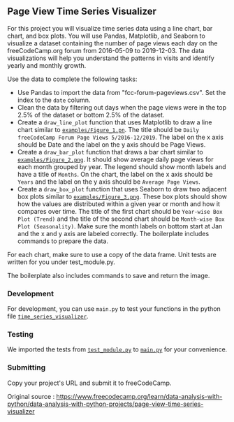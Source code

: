 ## Page View Time Series Visualizer

For this project you will visualize time series data using a line chart, bar chart, and box plots. 
You will use Pandas, Matplotlib, and Seaborn to visualize a dataset containing the number of page views each day on the freeCodeCamp.org forum from 2016-05-09 to 2019-12-03. The data visualizations will help you understand the patterns in visits and identify yearly and monthly growth.

Use the data to complete the following tasks:

+ Use Pandas to import the data from "fcc-forum-pageviews.csv". Set the index to the `date` column.
+ Clean the data by filtering out days when the page views were in the top 2.5% of the dataset or bottom 2.5% of the dataset.
+ Create a `draw_line_plot` function that uses Matplotlib to draw a line chart similar to [`examples/Figure_1.pn`](https://github.com/GBlanch/fCC-Data-Analysis-with-Python-Certification/blob/main/3.page_time_series_visual/examples/Figure_1.png). The title should be `Daily freeCodeCamp Forum Page Views 5/2016-12/2019`. The label on the x axis should be Date and the label on the y axis should be Page Views.
+ Create a `draw_bar_plot` function that draws a bar chart similar to [`examples/Figure_2.png`](https://github.com/GBlanch/fCC-Data-Analysis-with-Python-Certification/blob/main/3.page_time_series_visual/examples/Figure_2.png). It should show average daily page views for each month grouped by year. The legend should show month labels and have a title of `Months`. On the chart, the label on the x axis should be `Years` and the label on the y axis should be `Average Page Views`.
+ Create a `draw_box_plot` function that uses Seaborn to draw two adjacent box plots similar to [`examples/Figure_3.png`](https://github.com/GBlanch/fCC-Data-Analysis-with-Python-Certification/blob/main/3.page_time_series_visual/examples/Figure_3.png). These box plots should show how the values are distributed within a given year or month and how it compares over time. The title of the first chart should be `Year-wise Box Plot (Trend)` and the title of the second chart should be `Month-wise Box Plot (Seasonality)`. Make sure the month labels on bottom start at Jan and the x and y axis are labeled correctly. The boilerplate includes commands to prepare the data.

For each chart, make sure to use a copy of the data frame. Unit tests are written for you under test_module.py.

The boilerplate also includes commands to save and return the image.

### Development

For development, you can use `main.py` to test your functions in the python file [`time_series_visualizer`](https://github.com/GBlanch/fCC-Data-Analysis-with-Python-Certification/blob/main/3.page_time_series_visual/py%20files/time_series_visualizer.py).

### Testing

We imported the tests from [`test_module.py`](https://github.com/GBlanch/fCC-Data-Analysis-with-Python-Certification/blob/main/3.page_time_series_visual/py%20files/test_module.py) to [`main.py`](https://github.com/GBlanch/fCC-Data-Analysis-with-Python-Certification/blob/main/3.page_time_series_visual/py%20files/main.py) for your convenience.

### Submitting

Copy your project's URL and submit it to freeCodeCamp.

Original source : https://www.freecodecamp.org/learn/data-analysis-with-python/data-analysis-with-python-projects/page-view-time-series-visualizer
